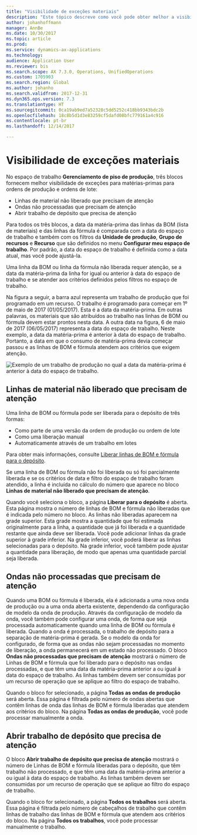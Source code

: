 ```yaml
---
title: "Visibilidade de exceções materiais"
description: "Este tópico descreve como você pode obter melhor a visibilidade de exceções para matérias-primas para ordens de produção e ordens de lote."
author: johanhoffmann
manager: AnnBe
ms.date: 10/30/2017
ms.topic: article
ms.prod: 
ms.service: dynamics-ax-applications
ms.technology: 
audience: Application User
ms.reviewer: bis
ms.search.scope: AX 7.3.0, Operations, UnifiedOperations
ms.custom: 1705903
ms.search.region: Global
ms.author: johanho
ms.search.validfrom: 2017-12-31
ms.dyn365.ops.version: 7.3
ms.translationtype: HT
ms.sourcegitcommit: 0ca19ab9ed7a52328c5dd5252c418bb9343bdc2b
ms.openlocfilehash: 18c8b5d1d3e83259cf5dafd08bfc779161a4c916
ms.contentlocale: pt-br
ms.lasthandoff: 12/14/2017

---
```

# <a name="visibility-into-material-exceptions"></a>Visibilidade de exceções materiais

No espaço de trabalho **Gerenciamento de piso de produção**, três blocos fornecem melhor visibilidade de exceções para matérias-primas para ordens de produção e ordens de lote:

- Linhas de material não liberado que precisam de atenção
- Ondas não processadas que precisam de atenção
- Abrir trabalho de depósito que precisa de atenção

Para todos os três blocos, a data da matéria-prima das linhas da BOM (lista de materiais) e das linhas da fórmula é comparada com a data do espaço de trabalho e também com os filtros da **Unidade de produção**, **Grupo de recursos** e **Recurso** que são definidos no menu **Configurar meu espaço de trabalho**. Por padrão, a data do espaço de trabalho é definida como a data atual, mas você pode ajustá-la.

Uma linha da BOM ou linha da fórmula não liberada requer atenção, se a data da matéria-prima da linha for igual ou anterior à data do espaço de trabalho e se atender aos critérios definidos pelos filtros no espaço de trabalho.

Na figura a seguir, a barra azul representa um trabalho de produção que foi programado em um recurso. O trabalho é programado para começar em 1º de maio de 2017 (01/05/2017). Esta é a data da matéria-prima. Em outras palavras, os materiais que são atribuídos ao trabalho nas linhas de BOM ou fórmula devem estar prontos nesta data. A outra data na figura, 6 de maio de 2017 (06/05/2017) representa a data do espaço de trabalho. Neste exemplo, a data da matéria-prima é anterior à data do espaço de trabalho. Portanto, a data em que o consumo de matéria-prima devia começar passou e as linhas de BOM e fórmula atendem aos critérios que exigem atenção.

![Exemplo de um trabalho de produção no qual a data da matéria-prima é anterior à data do espaço de trabalho.](./media/improved-visibility.png)

## <a name="unreleased-material-lines-needing-attention"></a>Linhas de material não liberado que precisam de atenção

Uma linha de BOM ou fórmula pode ser liberada para o depósito de três formas:

- Como parte de uma versão da ordem de produção ou ordem de lote
- Como uma liberação manual
- Automaticamente através de um trabalho em lotes

Para obter mais informações, consulte [Liberar linhas de BOM e fórmula para o depósito](releasing-bom-and-formula-lines-to-warehouse.md). 

Se uma linha de BOM ou fórmula não foi liberada ou só foi parcialmente liberada e se os critérios de data e filtro do espaço de trabalho foram atendido, a linha é incluída no cálculo do número que aparece no bloco **Linhas de material não liberado que precisam de atenção**.

Quando você seleciona o bloco, a página **Liberar para o depósito** é aberta. Esta página mostra o número de linhas de BOM e fórmula não liberadas que é indicada pelo número no bloco. As linhas não liberadas aparecem na grade superior. Esta grade mostra a quantidade que foi estimada originalmente para a linha, a quantidade que já foi liberada e a quantidade restante que ainda deve ser liberada. Você pode adicionar linhas da grade superior à grade inferior. Na grade inferior, você poderá liberar as linhas selecionadas para o depósito. Na grade inferior, você também pode ajustar a quantidade para liberação, de modo que apenas uma quantidade parcial seja liberada.

## <a name="unprocessed-waves-needing-attention"></a>Ondas não processadas que precisam de atenção

Quando uma BOM ou fórmula é liberada, ela é adicionada a uma nova onda de produção ou a uma onda aberta existente, dependendo da configuração de modelo da onda de produção. Através da configuração de modelo da onda, você também pode configurar uma onda, de forma que seja processada automaticamente quando uma linha de BOM ou fórmula é liberada. Quando a onda é processada, o trabalho de depósito para a separação de matéria-prima é gerada. Se o modelo da onda for configurado, de forma que as ondas não sejam processadas no momento de liberação, a onda permanecerá em um estado não processado. O bloco **Ondas não processadas que precisam de atenção** mostrará o número de Linhas de BOM e fórmula que foi liberado para o depósito nas ondas processadas, e que têm uma data da matéria-prima anterior a ou igual à data do espaço de trabalho. As linhas também devem ser consumidas por um recurso de operação que se aplique ao filtro do espaço de trabalho.

Quando o bloco for selecionado, a página **Todas as ondas de produção** será aberta. Essa página é filtrada pelo número de ondas abertas que contêm linhas de onda das linhas de BOM e fórmula liberadas que atendem aos critérios do bloco. Na página **Todas as ondas de produção**, você pode processar manualmente a onda.

## <a name="open-warehouse-work-needing-attention"></a>Abrir trabalho de depósito que precisa de atenção

O bloco **Abrir trabalho de depósito que precisa de atenção** mostrará o número de Linhas de BOM e fórmula liberadas para o depósito, que têm trabalho não processado, e que têm uma data da matéria-prima anterior a ou igual à data do espaço de trabalho. As linhas também devem ser consumidas por um recurso de operação que se aplique ao filtro do espaço de trabalho.

Quando o bloco for selecionado, a página **Todos os trabalhos** será aberta. Essa página é filtrada pelo número de cabeçalhos de trabalho que contêm linhas de trabalho das linhas de BOM e fórmula que atendem aos critérios do bloco. Na página **Todos os trabalhos**, você pode processar manualmente o trabalho.

